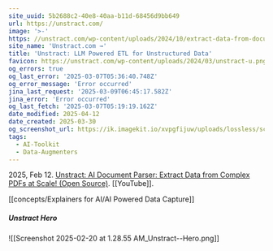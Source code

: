 ```yaml
---
site_uuid: 5b2688c2-40e8-40aa-b11d-68456d9bb649
url: https://unstract.com/
image: '>-'
https: //unstract.com/wp-content/uploads/2024/10/extract-data-from-documents-with-unstract.png
site_name: 'Unstract.com →'
title: 'Unstract: LLM Powered ETL for Unstructured Data'
favicon: https://unstract.com/wp-content/uploads/2024/03/unstract-u.png
og_errors: true
og_last_error: '2025-03-07T05:36:40.748Z'
og_error_message: 'Error occurred'
jina_last_request: '2025-03-09T06:45:17.582Z'
jina_error: 'Error occurred'
og_last_fetch: '2025-03-07T05:19:19.162Z'
date_modified: 2025-04-12
date_created: 2025-03-30
og_screenshot_url: https://ik.imagekit.io/xvpgfijuw/uploads/lossless/screenshots/20250528_Unstract_og_screenshot.jpeg
tags:
  - AI-Toolkit
  - Data-Augmenters
---
```


2025, Feb 12. [Unstract: AI Document Parser: Extract Data from Complex PDFs at Scale! (Open Source)](https://youtu.be/Ymq8o7FSoVc?si=5VZE2VbjqdF_-dgO). [[YouTube]].

[[concepts/Explainers for AI/AI Powered Data Capture]]

##### Unstract Hero
![[Screenshot 2025-02-20 at 1.28.55 AM_Unstract--Hero.png]]
